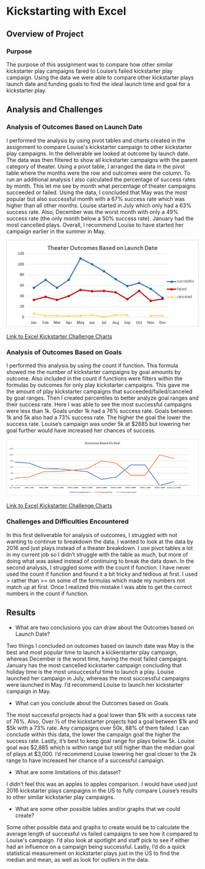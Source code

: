 # Kickstarting with Excel

## Overview of Project

### Purpose
The purpose of this assignment was to compare how other similar kickstarter play campaigns fared to Louise’s failed kickstarter play campaign. Using the data we were able to compare other kickstarter plays launch date and funding goals to find the ideal launch time and goal for a kickstarter play. 
## Analysis and Challenges

### Analysis of Outcomes Based on Launch Date
 I performed the analysis by using pivot tables and charts created in the assignment to compare Louise's kickstarter campaign to other kickstarter play campaigns. In the deliverable we looked at outcome by launch date. The data was then filtered to show all kickstarter campaigns with the parent category of theater. Using a pivot table, I arranged the data in the pivot table where the months were the row and outcomes were the column. To run an additional analysis I also calculated the percentage of success rates by month.  This let me see by month what percentage of theater campaigns succeeded or failed. 
  Using the data, I concluded that May was the most popular but also successful month with a 67% success rate which was higher than all other months. Louise started in July which only had a 63% success rate. Also, December was the worst month with only a 49% success rate (the only month below a 50% success rate). January had the most cancelled plays.  Overall, I recommend Louise to have started her campaign earlier in the summer in May.
 
![](resources/Theater_Outcomes_Vs_Launch.png)

[Link to Excel Kickstarter Challenge Charts](Kickstarter_Challenge.zip)

### Analysis of Outcomes Based on Goals
 I performed this analysis by using the count if function. This formula showed me the number of kickstarter campaigns by goal amounts by outcome. Also included in the count if functions were filters within the formulas by outcomes for only play kickstarter campaigns.  This gave me the amount of play kickstarter campaigns that succeeded/failed/canceled by goal ranges. Then I created percentiles to better analyze goal ranges and their success rate. 
  Here I was able to see the most successful campaigns were less than 1k. Goals under 1k had a 76% success rate. Goals between 1k and 5k also had a 73% success rate. The higher the goal the lower the success rate. Louise’s campaign was under 5k at $2885 but lowering her goal further would have increased her chances of success. 
 
![](resources/Outcomes_vs_Goals.png)

[Link to Excel Kickstarter Challenge Charts](Kickstarter_Challenge.zip)

### Challenges and Difficulties Encountered
 In this first deliverable for analysis of outcomes, I struggled with not wanting to continue to breakdown the data. I wanted to look at the data by 2016 and just plays instead of a theater breakdown. I use pivot tables a lot in my current job so I didn’t struggle with the table as much, but more of doing what was asked instead of continuing to break the data down.
 In the second analysis, I struggled some with the count if function. I have never used the count if function and found it a bit tricky and tedious at first. I used > rather than >= on some of the formulas which made my numbers not match up at first. Once I realized this mistake I was able to get the correct numbers in the count if function. 
## Results
- What are two conclusions you can draw about the Outcomes based on Launch Date?

 Two things I concluded on outcomes based on launch date was May is the best and most popular time to launch a kickerstarter play campaign, whereas December is the worst time, having the most failed campaigns. January has the most cancelled kickstarter campaign concluding that holiday time is the most unsuccessful time to launch a play.  Louise launched her campaign in July, whereas the most successful campaigns were launched in May. I’d recommend Louise to launch her kickstarter campaign in May. 

- What can you conclude about the Outcomes based on Goals

 The most successful projects had a goal lower than $1k with a success rate of 76%. Also, Over ½ of the kickstarter projects had a goal between $1k and $5k with a 73% rate.  Any  campaigns over 50k, 88% of them failed. I can conclude within this data, the lower the campaign goal the higher the success rate. Lastly, it’s best to keep goal range for plays below 5k. Louise goal was $2,885 which is within range but still higher than the median goal of plays at $3,000. I’d recommend Louise lowering her goal closer to the 2k range to have increased her chance of a successful campaign. 

- What are some limitations of this dataset?

 I didn’t feel this was an apples to apples comparison. I would have used just 2016 kickstarter plays campaigns in the US to fully compare Louise’s results to other similar kickstarter play campaigns.

- What are some other possible tables and/or graphs that we could create?

 Some other possible data and graphs to create would be to calculate the average length of successful vs failed campaigns to see how it compared to Louise's campaign. I’d also look at spotlight and staff pick to see if either had an influence on a campaign being successful. Lastly, I’d do a quick statistical measurement on kickstarter plays just in the US to find the median and mean, as well as look for outliers in the data.
